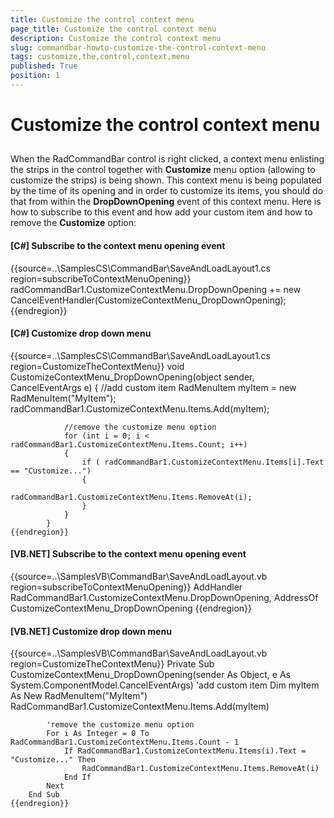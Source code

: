 ```yaml
---
title: Customize the control context menu
page_title: Customize the control context menu
description: Customize the control context menu
slug: commandbar-howto-customize-the-control-context-menu
tags: customize,the,control,context,menu
published: True
position: 1
---
```


# Customize the control context menu



## 

When the RadCommandBar control is right clicked, a context menu enlisting the strips in the control together
        with __Customize__ menu option (allowing to customize the strips) is being shown. This 
        context menu is being populated by the time of its opening and in order to customize its items, you should do that
        from within the __DropDownOpening__ event of this context menu. Here is how to subscribe to this 
        event and how add your custom item and how to remove the __Customize__ option:
        

#### __[C#] Subscribe to the context menu opening event__

{{source=..\SamplesCS\CommandBar\SaveAndLoadLayout1.cs region=subscribeToContextMenuOpening}}
	            radCommandBar1.CustomizeContextMenu.DropDownOpening += new CancelEventHandler(CustomizeContextMenu_DropDownOpening);
	{{endregion}}



#### __[C#] Customize drop down menu__

{{source=..\SamplesCS\CommandBar\SaveAndLoadLayout1.cs region=CustomizeTheContextMenu}}
	        void CustomizeContextMenu_DropDownOpening(object sender, CancelEventArgs e)
	        {
	            //add custom item
	            RadMenuItem myItem = new RadMenuItem("MyItem");
	            radCommandBar1.CustomizeContextMenu.Items.Add(myItem);
	
	            //remove the customize menu option
	            for (int i = 0; i < radCommandBar1.CustomizeContextMenu.Items.Count; i++)
				{
	                if ( radCommandBar1.CustomizeContextMenu.Items[i].Text == "Customize...")
	                {
	                    radCommandBar1.CustomizeContextMenu.Items.RemoveAt(i);
	                }
	            }
	        }
	{{endregion}}



#### __[VB.NET] Subscribe to the context menu opening event__

{{source=..\SamplesVB\CommandBar\SaveAndLoadLayout.vb region=subscribeToContextMenuOpening}}
	        AddHandler RadCommandBar1.CustomizeContextMenu.DropDownOpening, AddressOf CustomizeContextMenu_DropDownOpening
	{{endregion}}



#### __[VB.NET] Customize drop down menu__

{{source=..\SamplesVB\CommandBar\SaveAndLoadLayout.vb region=CustomizeTheContextMenu}}
	    Private Sub CustomizeContextMenu_DropDownOpening(sender As Object, e As System.ComponentModel.CancelEventArgs)
	        'add custom item
	        Dim myItem As New RadMenuItem("MyItem")
	        RadCommandBar1.CustomizeContextMenu.Items.Add(myItem)
	
	        'remove the customize menu option
	        For i As Integer = 0 To RadCommandBar1.CustomizeContextMenu.Items.Count - 1
	            If RadCommandBar1.CustomizeContextMenu.Items(i).Text = "Customize..." Then
	                RadCommandBar1.CustomizeContextMenu.Items.RemoveAt(i)
	            End If
	        Next
	    End Sub
	{{endregion}}


